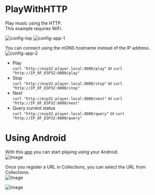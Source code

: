 # PlayWithHTTP

Play music using the HTTP.   
This example requires WiFi.   

![config-top](https://user-images.githubusercontent.com/6020549/213999270-4d38f93e-7130-4d35-939f-1f2b93746c28.jpg)
![config-app-1](https://user-images.githubusercontent.com/6020549/214173796-e36c5c53-13f0-4cac-87a9-579f6657a7f7.jpg)

You can connect using the mDNS hostname instead of the IP address.   
![config-app-2](https://user-images.githubusercontent.com/6020549/214173801-54c53ce0-15bd-4dba-8840-e39e9f645717.jpg)

- Play   
```curl "http://esp32-player.local:8080/play"``` or ```curl "http://IP_OF_ESP32:8080/play"```   
- Stop   
```curl "http://esp32-player.local:8080/stop"``` or ```curl "http://IP_OF_ESP32:8080/stop"```   
- Next   
```curl "http://esp32-player.local:8080/next"``` or ```curl "http://IP_OF_ESP32:8080/next"```   
- Query current status   
```curl "http://esp32-player.local:8080/query"``` or ```curl "http://IP_OF_ESP32:8080/query"```   

# Using Android
With this [app](https://play.google.com/store/apps/details?id=com.app.restclient) you can start playing using your Android.   
![Image](https://github.com/user-attachments/assets/8db268bd-82b2-4939-94b9-83bfe254c427)

Once you register a URL in Collections, you can select the URL from Collections.   
![Image](https://github.com/user-attachments/assets/48ee67b8-23f5-4cb8-b31d-083b110d0baa)

![Image](https://github.com/user-attachments/assets/5e6c14bf-2235-4fad-a1ec-ba86f1d9e236)
